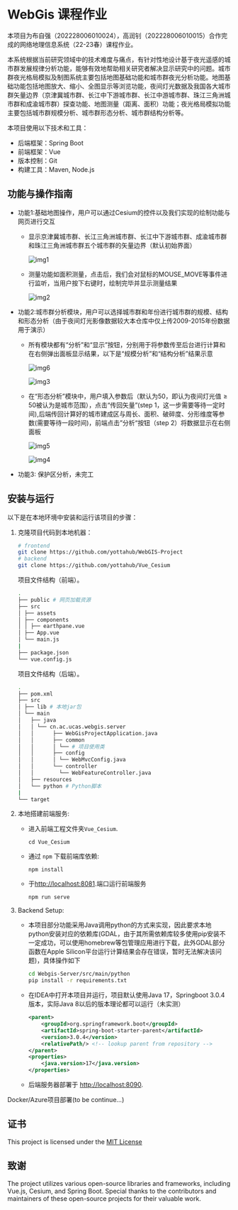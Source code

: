 # WebGis 课程作业

本项目为布自强（202228006010024），高润钊（202228006010015）合作完成的网络地理信息系统（22-23春）课程作业。

本系统根据当前研究领域中的技术难度与痛点，有针对性地设计基于夜光遥感的城市群发展规律分析功能，能够有效地帮助相关研究者解决显示研究中的问题。城市群夜光格局模拟及制图系统主要包括地图基础功能和城市群夜光分析功能。地图基础功能包括地图放大、缩小、全图显示等浏览功能，夜间灯光数据及我国各大城市群矢量边界（京津冀城市群、长江中下游城市群、长江中游城市群、珠江三角洲城市群和成渝城市群）探查功能、地图测量（距离、面积）功能；夜光格局模拟功能主要包括城市群规模分析、城市群形态分析、城市群结构分析等。

本项目使用以下技术和工具：

- 后端框架：Spring Boot
- 前端框架：Vue
- 版本控制：Git
- 构建工具：Maven, Node.js

## 功能与操作指南

- 功能1:基础地图操作，用户可以通过Cesium的控件以及我们实现的绘制功能与网页进行交互
    - 显示京津冀城市群、长江三角洲城市群、长江中下游城市群、成渝城市群和珠江三角洲城市群五个城市群的矢量边界（默认初始界面）
  
        ![img1](./images/image1.png)

    - 测量功能如面积测量，点击后，我们会对鼠标的MOUSE_MOVE等事件进行监听，当用户按下右键时，绘制完毕并显示测量结果
  
        ![img2](./images/image2.png)

- 功能2:城市群分析模块，用户可以选择城市群和年份进行城市群的规模、结构和形态分析（由于夜间灯光影像数据较大本仓库中仅上传2009-2015年份数据用于演示）
    - 所有模块都有“分析”和“显示”按钮，分别用于将参数传至后台进行计算和在右侧弹出面板显示结果，以下是“规模分析”和“结构分析”结果示意

        ![img6](./images/image6.png)

        ![img3](./images/image3.png)

    - 在“形态分析”模块中，用户填入参数后（默认为50，即认为夜间灯光值$\ge 50$被认为是城市范围），点击“传回矢量”(step 1，这一步需要等待一定时间),后端传回计算好的城市建成区与周长、面积、破碎度、分形维度等参数(需要等待一段时间)，前端点击”分析“按钮（step 2）将数据显示在右侧面板
  
        ![img5](./images/image5.png)

        ![img4](./images/image4.png)

- 功能3: 保护区分析，未完工

## 安装与运行

以下是在本地环境中安装和运行该项目的步骤：

1. 克隆项目代码到本地机器：

    ```bash
    # frontend
    git clone https://github.com/yottahub/WebGIS-Project
    # backend
    git clone https://github.com/yottahub/Vue_Cesium
    ```

    项目文件结构（前端）。

    ```bash
    . 
    ├── public # 网页加载资源 
    ├── src 
    │ ├── assets
    │ ├── components
    │ │ ├── earthpane.vue
    │ ├── App.vue
    │ └── main.js
    |
    ├── package.json
    └── vue.config.js

    ```

    项目文件结构（后端）。

    ```bash
    . 
    ├── pom.xml 
    ├── src 
    │ ├── lib # 本地jar包
    │ └── main 
    │   ├── java 
    │   │ └── cn.ac.ucas.webgis.server
    │   │      ├── WebGisProjectApplication.java
    │   │      ├── common 
    │   │      │ └── # 项目使用类
    │   │      ├── config 
    │   │      │ └── WebMvcConfig.java 
    │   │      └── controller 
    │   │        └── WebFeatureController.java
    │   ├── resources
    │   └── python # Python脚本
    |
    └── target
    ```

2. 本地搭建前端服务: 
    - 进入前端工程文件夹`Vue_Cesium`. 
        ```shell
        cd Vue_Cesium
        ```
    - 通过 `npm` 下载前端库依赖: 

        ```shell
        npm install
        ```
    - 于[http://localhost:8081](http://localhost:8081).端口运行前端服务
        ```shell
        npm run serve
        ```

3. Backend Setup: 

    - 本项目部分功能采用Java调用python的方式来实现，因此要求本地python安装对应的依赖库(GDAL，由于其所需依赖库较多使用pip安装不一定成功，可以使用homebrew等包管理应用进行下载，此外GDAL部分函数在Apple Silicon平台运行计算结果会存在错误，暂时无法解决该问题)，具体操作如下
        
        ```bash
        cd Webgis-Server/src/main/python
        pip install -r requirements.txt
        ```

    - 在IDEA中打开本项目并运行，项目默认使用Java 17，Springboot 3.0.4版本，实际Java 8以后的版本理论都可以运行（未实测）
        
        ```xml
        <parent>
            <groupId>org.springframework.boot</groupId>
            <artifactId>spring-boot-starter-parent</artifactId>
            <version>3.0.4</version>
            <relativePath/> <!-- lookup parent from repository -->
        </parent>
        <properties>
            <java.version>17</java.version>
        </properties>
        ```

    -  后端服务器部署于 [http://localhost:8090](http://localhost:8090).


Docker/Azure项目部署(to be continue...)

## 证书

This project is licensed under the [MIT License](LICENSE)

## 致谢

The project utilizes various open-source libraries and frameworks, including Vue.js, Cesium, and Spring Boot. Special thanks to the contributors and maintainers of these open-source projects for their valuable work.